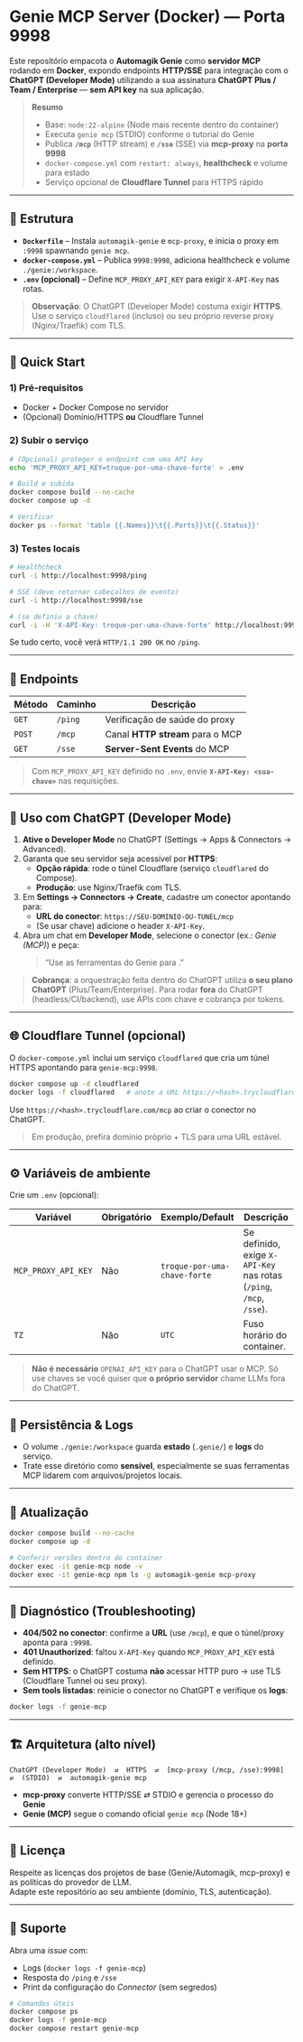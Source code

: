 # Genie MCP Server (Docker) — Porta 9998

Este repositório empacota o **Automagik Genie** como **servidor MCP** rodando em **Docker**, expondo endpoints **HTTP/SSE** para integração com o **ChatGPT (Developer Mode)** utilizando a sua assinatura **ChatGPT Plus / Team / Enterprise** — **sem API key** na sua aplicação.

> **Resumo**
>
> - Base: `node:22-alpine` (Node mais recente dentro do container)  
> - Executa `genie mcp` (STDIO) conforme o tutorial do Genie  
> - Publica **`/mcp`** (HTTP stream) e **`/sse`** (SSE) via **mcp-proxy** na **porta 9998**  
> - `docker-compose.yml` com `restart: always`, **healthcheck** e volume para estado  
> - Serviço opcional de **Cloudflare Tunnel** para HTTPS rápido

---

## 📂 Estrutura

- **`Dockerfile`** – Instala `automagik-genie` e `mcp-proxy`, e inicia o proxy em `:9998` spawnando `genie mcp`.
- **`docker-compose.yml`** – Publica `9998:9998`, adiciona healthcheck e volume `./genie:/workspace`.
- **`.env` (opcional)** – Define `MCP_PROXY_API_KEY` para exigir `X-API-Key` nas rotas.

> **Observação**: O ChatGPT (Developer Mode) costuma exigir **HTTPS**. Use o serviço `cloudflared` (incluso) ou seu próprio reverse proxy (Nginx/Traefik) com TLS.

---

## 🚀 Quick Start

### 1) Pré-requisitos

- Docker + Docker Compose no servidor
- (Opcional) Domínio/HTTPS **ou** Cloudflare Tunnel

### 2) Subir o serviço

```bash
# (Opcional) proteger o endpoint com uma API key
echo 'MCP_PROXY_API_KEY=troque-por-uma-chave-forte' > .env

# Build e subida
docker compose build --no-cache
docker compose up -d

# Verificar
docker ps --format 'table {{.Names}}\t{{.Ports}}\t{{.Status}}'
```

### 3) Testes locais

```bash
# Healthcheck
curl -i http://localhost:9998/ping

# SSE (deve retornar cabeçalhos de evento)
curl -i http://localhost:9998/sse

# (se definiu a chave)
curl -i -H 'X-API-Key: troque-por-uma-chave-forte' http://localhost:9998/ping
```

Se tudo certo, você verá `HTTP/1.1 200 OK` no `/ping`.

---

## 🔌 Endpoints

| Método | Caminho | Descrição |
|---|---|---|
| `GET` | `/ping` | Verificação de saúde do proxy |
| `POST` | `/mcp` | Canal **HTTP stream** para o MCP |
| `GET` | `/sse` | **Server-Sent Events** do MCP |

> Com `MCP_PROXY_API_KEY` definido no `.env`, envie **`X-API-Key: <sua-chave>`** nas requisições.

---

## 🧠 Uso com ChatGPT (Developer Mode)

1. **Ative o Developer Mode** no ChatGPT (Settings → Apps & Connectors → Advanced).  
2. Garanta que seu servidor seja acessível por **HTTPS**:
   - **Opção rápida**: rode o túnel Cloudflare (serviço `cloudflared` do Compose).  
   - **Produção**: use Nginx/Traefik com TLS.
3. Em **Settings → Connectors → Create**, cadastre um conector apontando para:
   - **URL do conector**: `https://SEU-DOMINIO-OU-TUNEL/mcp`
   - (Se usar chave) adicione o header `X-API-Key`.
4. Abra um chat em **Developer Mode**, selecione o conector (ex.: *Genie (MCP)*) e peça:  
   > “Use as ferramentas do Genie para <tarefa>.”

> **Cobrança**: a orquestração feita dentro do ChatGPT utiliza **o seu plano ChatGPT** (Plus/Team/Enterprise). Para rodar **fora** do ChatGPT (headless/CI/backend), use APIs com chave e cobrança por tokens.

---

## 🌐 Cloudflare Tunnel (opcional)

O `docker-compose.yml` inclui um serviço `cloudflared` que cria um túnel HTTPS apontando para `genie-mcp:9998`.

```bash
docker compose up -d cloudflared
docker logs -f cloudflared   # anote a URL https://<hash>.trycloudflare.com
```

Use `https://<hash>.trycloudflare.com/mcp` ao criar o conector no ChatGPT.

> Em produção, prefira domínio próprio + TLS para uma URL estável.

---

## ⚙️ Variáveis de ambiente

Crie um `.env` (opcional):

| Variável | Obrigatório | Exemplo/Default | Descrição |
|---|---|---|---|
| `MCP_PROXY_API_KEY` | Não | `troque-por-uma-chave-forte` | Se definido, exige `X-API-Key` nas rotas (`/ping`, `/mcp`, `/sse`). |
| `TZ` | Não | `UTC` | Fuso horário do container. |

> **Não é necessário** `OPENAI_API_KEY` para o ChatGPT usar o MCP. Só use chaves se você quiser que **o próprio servidor** chame LLMs fora do ChatGPT.

---

## 💾 Persistência & Logs

- O volume `./genie:/workspace` guarda **estado** (`.genie/`) e **logs** do serviço.  
- Trate esse diretório como **sensível**, especialmente se suas ferramentas MCP lidarem com arquivos/projetos locais.

---

## 🔄 Atualização

```bash
docker compose build --no-cache
docker compose up -d

# Conferir versões dentro do container
docker exec -it genie-mcp node -v
docker exec -it genie-mcp npm ls -g automagik-genie mcp-proxy
```

---

## 🧪 Diagnóstico (Troubleshooting)

- **404/502 no conector**: confirme a **URL** (use `/mcp`), e que o túnel/proxy aponta para `:9998`.  
- **401 Unauthorized**: faltou `X-API-Key` quando `MCP_PROXY_API_KEY` está definido.  
- **Sem HTTPS**: o ChatGPT costuma **não** acessar HTTP puro → use TLS (Cloudflare Tunnel ou seu proxy).  
- **Sem tools listadas**: reinicie o conector no ChatGPT e verifique os **logs**:

```bash
docker logs -f genie-mcp
```

---

## 🏗️ Arquitetura (alto nível)

```
ChatGPT (Developer Mode)  ⇄  HTTPS  ⇄  [mcp-proxy (/mcp, /sse):9998]  ⇄  (STDIO)  ⇄  automagik-genie mcp
```

- **mcp-proxy** converte HTTP/SSE ⇄ STDIO e gerencia o processo do **Genie**  
- **Genie (MCP)** segue o comando oficial `genie mcp` (Node 18+)

---

## 📜 Licença

Respeite as licenças dos projetos de base (Genie/Automagik, mcp-proxy) e as políticas do provedor de LLM.  
Adapte este repositório ao seu ambiente (domínio, TLS, autenticação).

---

## 💬 Suporte

Abra uma *issue* com:
- Logs (`docker logs -f genie-mcp`)
- Resposta do `/ping` e `/sse`
- Print da configuração do *Connector* (sem segredos)

```bash
# Comandos úteis
docker compose ps
docker logs -f genie-mcp
docker compose restart genie-mcp
```
